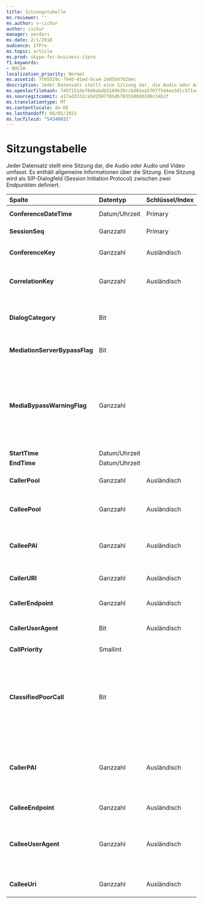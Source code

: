 ```yaml
---
title: Sitzungstabelle
ms.reviewer: ''
ms.author: v-cichur
author: cichur
manager: serdars
ms.date: 2/1/2018
audience: ITPro
ms.topic: article
ms.prod: skype-for-business-itpro
f1.keywords:
- NOCSH
localization_priority: Normal
ms.assetid: 7f05529c-794d-41ed-bca4-2e85b87b2dec
description: Jeder Datensatz stellt eine Sitzung dar, die Audio oder Audio und Video umfasst. Es enthält allgemeine Informationen über die Sitzung. Eine Sitzung wird als SIP-Dialogfeld (Session Initiation Protocol) zwischen zwei Endpunkten definiert.
ms.openlocfilehash: 749f151def046abdb5169b39ccbd81ea5f07f5d4ee3d1c971ac112a2d4b90cce
ms.sourcegitcommit: a17ad3332ca5d2997f85db7835500d8190c34b2f
ms.translationtype: MT
ms.contentlocale: de-DE
ms.lasthandoff: 08/05/2021
ms.locfileid: "54340031"
---
```

# <a name="session-table"></a>Sitzungstabelle
 
Jeder Datensatz stellt eine Sitzung dar, die Audio oder Audio und Video umfasst. Es enthält allgemeine Informationen über die Sitzung. Eine Sitzung wird als SIP-Dialogfeld (Session Initiation Protocol) zwischen zwei Endpunkten definiert.
  
|**Spalte**|**Datentyp**|**Schlüssel/Index**|**Details**|
|:-----|:-----|:-----|:-----|
|**ConferenceDateTime** <br/> |Datum/Uhrzeit  <br/> |Primary  <br/> |Referenziert aus der [Dialogtabelle.](dialog.md)  <br/> |
|**SessionSeq** <br/> |Ganzzahl  <br/> |Primary  <br/> |Referenziert aus der [Dialogtabelle.](dialog.md)  <br/> |
|**ConferenceKey** <br/> |Ganzzahl  <br/> |Ausländisch  <br/> |Konferenzschlüssel. Referenziert aus der [Konferenztabelle.](conference.md)  <br/> |
|**CorrelationKey** <br/> |Ganzzahl  <br/> |Ausländisch  <br/> |Korrelationsschlüssel. Referenziert aus der [SessionCorrelation-Tabelle.](sessioncorrelation.md)  <br/> |
|**DialogCategory** <br/> |Bit  <br/> | <br/> |Dialogkategorie; 0 ist Skype for Business Server vermittlungsserver leg; 1 ist Vermittlungsserver zu PSTN-Gateway.  <br/> |
|**MediationServerBypassFlag** <br/> |Bit  <br/> ||Flag, das angibt, ob der Anruf umgangen wurde oder nicht.  <br/> |
|**MediaBypassWarningFlag** <br/> |Ganzzahl  <br/> ||Dieses Feld gibt gegebenenfalls an, warum ein Anruf nicht umgangen wurde, auch wenn die Umgehungs-IDs übereinstimmen. Für Skype for Business Server wird nur ein Wert definiert.  <br/> 0x0001 : Unbekannte Umgehungs-ID für Standardnetzwerkadapter.  <br/> |
|**StartTime** <br/> |Datum/Uhrzeit  <br/> | <br/> |Die Startzeit des Anrufs.  <br/> |
|**EndTime** <br/> |Datum/Uhrzeit  <br/> | <br/> |Die Endzeit des Anrufs.  <br/> |
|**CallerPool** <br/> |Ganzzahl  <br/> |Ausländisch  <br/> |Der Pool des Anrufers. Referenziert aus der [Pool-Tabelle.](pool.md)  <br/> |
|**CalleePool** <br/> |Ganzzahl  <br/> |Ausländisch  <br/> |Der Pool des Anrufempfängers. Referenziert aus der [Pool-Tabelle.](pool.md)  <br/> |
|**CalleePAI** <br/> |Ganzzahl  <br/> |Ausländisch  <br/> |SIP-URI in der SIP-p-asserted Identity (PAI) des empfangenden Endpunkts. Referenziert aus der [Tabelle "User".](user-0.md)  <br/> |
|**CallerURI** <br/> |Ganzzahl  <br/> |Ausländisch  <br/> |Der URI des Aufrufers. Referenziert aus der [Tabelle "User".](user-0.md)  <br/> |
|**CallerEndpoint** <br/> |Ganzzahl  <br/> |Ausländisch  <br/> |Endpunkt des Anrufers. Referenziert aus der [Endpunkttabelle.](endpoint.md)  <br/> |
|**CallerUserAgent** <br/> |Bit  <br/> |Ausländisch  <br/> |Der Benutzer-Agent des Anrufers. Referenziert aus der [UserAgent-Tabelle.](useragent.md)  <br/> |
|**CallPriority** <br/> |Smallint  <br/> ||Die Priorität dieses Aufrufs.  <br/> |
|**ClassifiedPoorCall** <br/> |Bit  <br/> ||Diese Spalte ist veraltet und wird nicht in Skype for Business Server verwendet. Stattdessen werden diese Informationen auf einer Pro-Media-Linienbasis gemeldet. Weitere Informationen finden Sie in der [MediaLine-Tabelle.](medialine-0.md) <br/> |
|**CallerPAI** <br/> |Ganzzahl  <br/> |Ausländisch  <br/> |P-Asserted-Identity des Benutzers, der den Anruf getätigt hat. Die P-Asserted-Identity (PAI) wird verwendet, um die tatsächliche Identität des Benutzers zu vermitteln, der den Anruf getätigt hat.  <br/> |
|**CalleeEndpoint** <br/> |Ganzzahl  <br/> |Ausländisch  <br/> |Endpunkt, der den Anruf empfangen hat.  <br/> |
|**CalleeUserAgent** <br/> |Ganzzahl  <br/> |Ausländisch  <br/> |Benutzer-Agent, der von dem Benutzer eingesetzt wird, der den Anruf empfangen hat. Benutzer-Agents stellen das Clientendpunktgerät dar.  <br/> |
|**CalleeUri** <br/> |Ganzzahl  <br/> |Ausländisch  <br/> |SIP-URI des Benutzers, der den Anruf empfangen hat.  <br/> |
   

